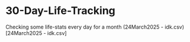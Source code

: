 # 30-Day-Life-Tracking
Checking some life-stats every day for a month
(24March2025 - idk.csv)[24March2025 - idk.csv]
